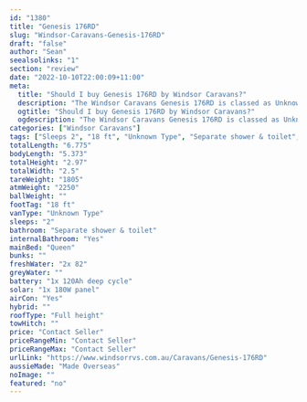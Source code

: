 ```yaml
---
id: "1380"
title: "Genesis 176RD"
slug: "Windsor-Caravans-Genesis-176RD"
draft: "false"
author: "Sean"
seealsolinks: "1"
section: "review"
date: "2022-10-10T22:00:09+11:00"
meta:
  title: "Should I buy Genesis 176RD by Windsor Caravans?"
  description: "The Windsor Caravans Genesis 176RD is classed as Unknown Type, and sleeps 2 people. It is Made Overseas and comes in at 18 ft. It generally has Separate shower & toilet."
  ogtitle: "Should I buy Genesis 176RD by Windsor Caravans?"
  ogdescription: "The Windsor Caravans Genesis 176RD is classed as Unknown Type, and sleeps 2 people. It is Made Overseas and comes in at 18 ft. It generally has Separate shower & toilet."
categories: ["Windsor Caravans"]
tags: ["Sleeps 2", "18 ft", "Unknown Type", "Separate shower & toilet", "Full height", "Price Unknown", "Made Overseas"]
totalLength: "6.775"
bodyLength: "5.373"
totalHeight: "2.97"
totalWidth: "2.5"
tareWeight: "1805"
atmWeight: "2250"
ballWeight: ""
footTag: "18 ft"
vanType: "Unknown Type"
sleeps: "2"
bathroom: "Separate shower & toilet"
internalBathroom: "Yes"
mainBed: "Queen"
bunks: ""
freshWater: "2x 82"
greyWater: ""
battery: "1x 120Ah deep cycle"
solar: "1x 180W panel"
airCon: "Yes"
hybrid: ""
roofType: "Full height"
towHitch: ""
price: "Contact Seller"
priceRangeMin: "Contact Seller"
priceRangeMax: "Contact Seller"
urlLink: "https://www.windsorrvs.com.au/Caravans/Genesis-176RD"
aussieMade: "Made Overseas"
noImage: ""
featured: "no"
---
```

